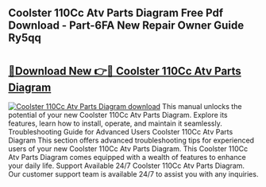 ## Coolster 110Cc Atv Parts Diagram Free Pdf Download - Part-6FA New Repair Owner Guide Ry5qq

# <h2><a href="http://dfmall.blite.top/?on=Coolster+110Cc+Atv+Parts+Diagram">🔗Download New 👉🔴 Coolster 110Cc Atv Parts Diagram</a></h2>

[![Coolster 110Cc Atv Parts Diagram download](https://i.imgur.com/lujVjoI.png)](http://dfmall.blite.top/?on=Coolster+110Cc+Atv+Parts+Diagram)
This manual unlocks the potential of your new Coolster 110Cc Atv Parts Diagram. Explore its features, learn how to install, operate, and maintain it seamlessly. Troubleshooting Guide for Advanced Users Coolster 110Cc Atv Parts Diagram This section offers advanced troubleshooting tips for experienced users of your new Coolster 110Cc Atv Parts Diagram. This Coolster 110Cc Atv Parts Diagram comes equipped with a wealth of features to enhance your daily life. Support Available 24/7 Coolster 110Cc Atv Parts Diagram. Our customer support team is available 24/7 to assist you with any inquiries.
